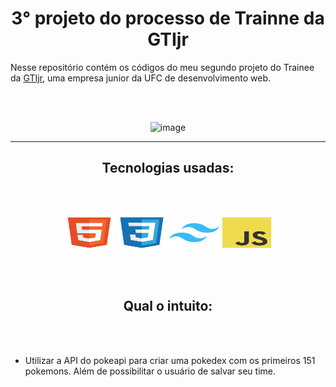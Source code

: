 <h1 align='center'> 3° projeto do processo de Trainne da GTIjr </h1>
Nesse repositório contém os códigos do meu segundo projeto do Trainee da <a href="https://gtijr.com.br/">GTIjr</a>, uma empresa junior da UFC de desenvolvimento web. 

<br><br>

<div align='center' width='100%'>
  
![image](https://github.com/Gustavonn07/GTI-Trainee-01/assets/84361085/fd190a3d-e5f6-44a7-9127-4b55bfc50633)
<br>
</div>

<hr>

<div align='center' width='100%'>

## Tecnologias usadas:
<br><br>
  
<img alt="Gustavo-HTML" height="50" width="80" src="https://raw.githubusercontent.com/devicons/devicon/master/icons/html5/html5-original.svg">
<img alt="Gustavo-CSS" height="50" width="80" src="https://raw.githubusercontent.com/devicons/devicon/master/icons/css3/css3-original.svg">
<img alt="Gustavo-TAILWINDCSS" height="50" width="80" src="https://raw.githubusercontent.com/devicons/devicon/master/icons/tailwindcss/tailwindcss-plain.svg">
<img alt="Gustavo-JS" height="50" width="80" src="https://raw.githubusercontent.com/devicons/devicon/master/icons/javascript/javascript-original.svg">

<br><br>

</div>

<div align='center' width='100%'>

## Qual o intuito:

</div>
<br><br>

  - Utilizar a API do pokeapi para criar uma pokedex com os primeiros 151 pokemons. Além de possibilitar o usuário de salvar seu time.


